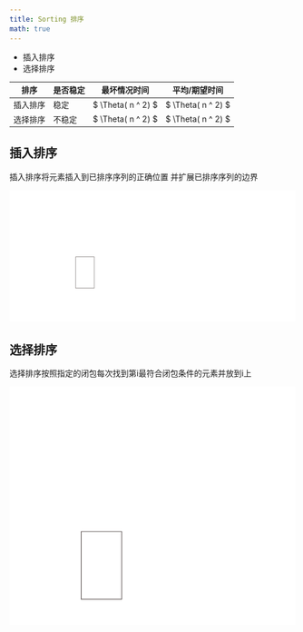 ```yaml
---
title: Sorting 排序
math: true
---
```


+ 插入排序
+ 选择排序

| 排序     | 是否稳定 | 最坏情况时间      | 平均/期望时间     |
|----------|----------|-------------------|-------------------|
| 插入排序 | 稳定     | $ \Theta( n ^ 2) $ | $ \Theta( n ^ 2) $ |
| 选择排序 | 不稳定   | $ \Theta( n ^ 2) $ | $ \Theta( n ^ 2) $ |



## 插入排序
插入排序将元素插入到已排序序列的正确位置 并扩展已排序序列的边界

[![Insertion_sort](./insertion_sort.svg)](./insertion_sort.svg)

## 选择排序
选择排序按照指定的闭包每次找到第i最符合闭包条件的元素并放到i上

[![Selection_Sort](./selection_sort.svg)](./selection_sort.svg)

